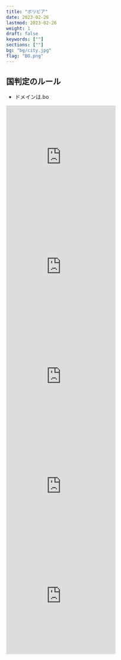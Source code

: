 ```yaml
---
title: "ボリビア"
date: 2023-02-26
lastmod: 2023-02-26
weight: 1
draft: false
keywords: [""]
sections: [""]
bg: "bg/city.jpg"
flag: "BO.png"
---
```


<div class="main-desciption country-description">
    <h2 class="section-title">国判定のルール</h2>
    <ul class="rule-list">
        <li>ドメインは<span class="quiz">.bo</span></li>
    </ul>
</div>



<div class="googlemap-if">
<iframe src="https://www.google.com/maps/embed?pb=!4v1679137598189!6m8!1m7!1s2eWjw31SO7MsxkgeQdTxsg!2m2!1d-17.49331764844531!2d-67.44580057149!3f2.2754052554731174!4f-9.170003899219893!5f2.6394910242512153" width="295" height="295" style="border:0;" allowfullscreen="" loading="lazy" referrerpolicy="no-referrer-when-downgrade"></iframe>
<iframe src="https://www.google.com/maps/embed?pb=!4v1679480082713!6m8!1m7!1sv9i1yITBphm_-BJYM77Rfw!2m2!1d-16.32761453292085!2d-68.03567198783949!3f128.50072902725736!4f-21.461193833311228!5f1.6922558797396805" width="295" height="295" style="border:0;" allowfullscreen="" loading="lazy" referrerpolicy="no-referrer-when-downgrade"></iframe>
<iframe src="https://www.google.com/maps/embed?pb=!4v1679480218569!6m8!1m7!1stQ4XMkQMtR84vgJfjRtGVw!2m2!1d-16.53935179545555!2d-68.15775534685714!3f118.18535788223123!4f-11.750467032298474!5f3.2443617938467253" width="295" height="295" style="border:0;" allowfullscreen="" loading="lazy" referrerpolicy="no-referrer-when-downgrade"></iframe>
<iframe src="https://www.google.com/maps/embed?pb=!4v1679480292575!6m8!1m7!1seLs4yz8MnqT_gIsZX5gKCw!2m2!1d-16.53961761225758!2d-68.15787943380086!3f127.33670665714185!4f7.5888544669105045!5f2.2352124310853334" width="295" height="295" style="border:0;" allowfullscreen="" loading="lazy" referrerpolicy="no-referrer-when-downgrade"></iframe>
<iframe src="https://www.google.com/maps/embed?pb=!4v1679480359158!6m8!1m7!1sAGAD5R6_7G-M_4yNGRDstw!2m2!1d-17.74191350835184!2d-63.15618182467038!3f81.55340430449235!4f1.8284055251925935!5f3.0954258680931925" width="295" height="295" style="border:0;" allowfullscreen="" loading="lazy" referrerpolicy="no-referrer-when-downgrade"></iframe>
</div>